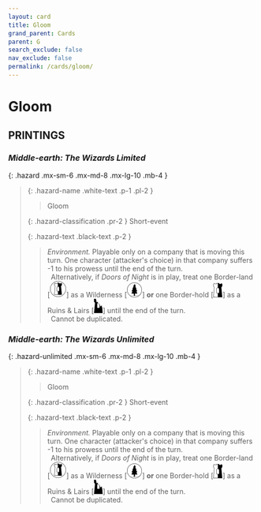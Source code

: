 ```yaml
---
layout: card
title: Gloom
grand_parent: Cards
parent: G
search_exclude: false
nav_exclude: false
permalink: /cards/gloom/
---
```


# Gloom


## PRINTINGS


### _Middle-earth: The Wizards Limited_

{: .hazard .mx-sm-6 .mx-md-8 .mx-lg-10 .mb-4 }
> {: .hazard-name .white-text .p-1 .pl-2 }
> > <div class="hazard-mp"></div>
> > <div class="card-name">Gloom</div>
>
> {: .hazard-classification .pr-2 }
> Short-event
>
> {: .hazard-text .black-text .p-2 }
> > _Environment._ Playable only on a company that is moving this turn. One character (attacker's choice) in that company suffers -1 to his prowess until the end of the turn. <br>&ensp;Alternatively, if _Doors of Night_ is in play, treat one Border-land <nobr>[<img src="/assets/images/border-land.svg">]</nobr> as a Wilderness <nobr>[<img src="/assets/images/wilderness.svg">]</nobr> **or** one Border-hold <nobr>[<img src="/assets/images/border-hold.svg">]</nobr> as a Ruins & Lairs <nobr>[<img src="/assets/images/ruinlair.svg">]</nobr> until the end of the turn. <br>&ensp;Cannot be duplicated. 
>

### _Middle-earth: The Wizards Unlimited_

{: .hazard-unlimited .mx-sm-6 .mx-md-8 .mx-lg-10 .mb-4 }
> {: .hazard-name .white-text .p-1 .pl-2 }
> > <div class="hazard-mp"></div>
> > <div class="card-name">Gloom</div>
>
> {: .hazard-classification .pr-2 }
> Short-event
>
> {: .hazard-text .black-text .p-2 }
> > _Environment._ Playable only on a company that is moving this turn. One character (attacker's choice) in that company suffers -1 to his prowess until the end of the turn. <br>&ensp;Alternatively, if _Doors of Night_ is in play, treat one Border-land <nobr>[<img src="/assets/images/border-land.svg">]</nobr> as a Wilderness <nobr>[<img src="/assets/images/wilderness.svg">]</nobr> **or** one Border-hold <nobr>[<img src="/assets/images/border-hold.svg">]</nobr> as a Ruins & Lairs <nobr>[<img src="/assets/images/ruinlair.svg">]</nobr> until the end of the turn. <br>&ensp;Cannot be duplicated. 
>
